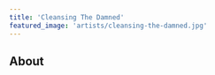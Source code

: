 ```yaml
---
title: 'Cleansing The Damned'
featured_image: 'artists/cleansing-the-damned.jpg'
---
```


## About



